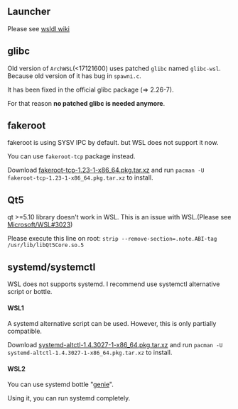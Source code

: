 ## Launcher
Please see [wsldl wiki](https://github.com/yuk7/wsldl/wiki)

## glibc
Old version of `ArchWSL`(<17121600) uses patched `glibc` named `glibc-wsl`. Because old version of it has bug in `spawni.c`.

It has been fixed in the official glibc package (=> 2.26-7).

For that reason **no patched glibc is needed anymore**.


## fakeroot
fakeroot is using SYSV IPC by default.
but WSL does not support it now.

You can use `fakeroot-tcp` package instead.

Download [fakeroot-tcp-1.23-1-x86_64.pkg.tar.xz](https://github.com/yuk7/arch-prebuilt/releases/download/18082100/fakeroot-tcp-1.23-1-x86_64.pkg.tar.xz) and run ```pacman -U fakeroot-tcp-1.23-1-x86_64.pkg.tar.xz``` to install.

## Qt5
qt >=5.10 library doesn't work in WSL. This is an issue with WSL.(Please see [Microsoft/WSL#3023](https://github.com/Microsoft/WSL/issues/3023))

Please execute this line on root:
```strip --remove-section=.note.ABI-tag /usr/lib/libQt5Core.so.5```

## systemd/systemctl
WSL does not supports systemd.
I recommend use systemctl alternative script or bottle.

#### WSL1
A systemd alternative script can be used.
However, this is only partially compatible.

Download [systemd-altctl-1.4.3027-1-x86_64.pkg.tar.xz](https://github.com/yuk7/arch-systemctl-alt/releases/download/1.4.3027-1/systemd-altctl-1.4.3027-1-x86_64.pkg.tar.xz) and run ```pacman -U systemd-altctl-1.4.3027-1-x86_64.pkg.tar.xz``` to install.

#### WSL2
You can use systemd bottle "[genie](https://github.com/arkane-systems/genie)".

Using it, you can run systemd completely.